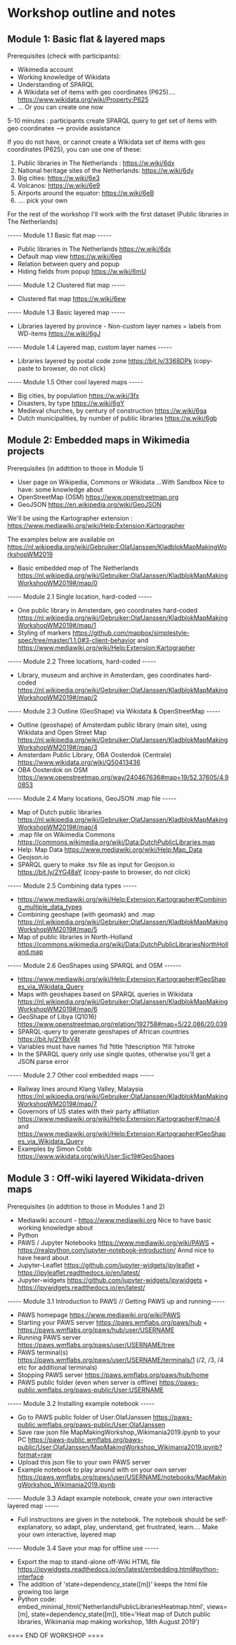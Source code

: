 # Workshop outline and notes

## Module 1:  Basic flat & layered maps 

Prerequisites (check with participants): 

* Wikimedia account
* Working knowledge of Wikidata
* Understanding of SPARQL
* A Wikidata set of items with geo coordinates (P625)….  https://www.wikidata.org/wiki/Property:P625
* … Or you can create one now

5-10 minutes : participants create SPARQL query to get set of items with geo coordinates --> provide assistance

If you do not have, or cannot create a Wikidata set of items with geo coordinates (P625), you can use one of these: 
1) Public libraries in The Netherlands : https://w.wiki/6dx
2) National heritage sites of the Netherlands: https://w.wiki/6dy
3) Big cities: https://w.wiki/6e3
4) Volcanos: https://w.wiki/6e9
5) Airports around the equator: https://w.wiki/6eB
6) .... pick your own

For the rest of the workshop I'll work with the first dataset (Public libraries in The Netherlands)

----- Module 1.1 Basic flat map -----
* Public libraries in The Netherlands https://w.wiki/6dx
* Default map view https://w.wiki/6eq
* Relation between query and popup
* Hiding fields from popup https://w.wiki/6mU

----- Module 1.2 Clustered flat map -----
* Clustered flat map https://w.wiki/6ew

----- Module 1.3 Basic layered map -----
* Libraries layered by province - Non-custom layer names = labels from WD-items https://w.wiki/6gJ

----- Module 1.4 Layered map, custom layer names -----
* Libraries layered by postal code zone <nowiki>https://bit.ly/3368DPk</nowiki> (copy-paste to browser, do not click)

----- Module 1.5 Other cool layered maps -----
* Big cities, by population https://w.wiki/3fx
* Disasters, by type https://w.wiki/6gY
* Medieval churches, by century of construction https://w.wiki/6ga
* Dutch municipalities, by number of public libraries https://w.wiki/6gb


## Module 2:  Embedded maps in Wikimedia projects

Prerequisites (in addtition to those in Module 1)
* User page on Wikipedia, Commons or Wikidata ...With Sandbox
Nice to have: some knowledge about 
* OpenStreetMap (OSM) https://www.openstreetmap.org
* GeoJSON https://en.wikipedia.org/wiki/GeoJSON

We'll be using the Kartographer extension : https://www.mediawiki.org/wiki/Help:Extension:Kartographer

The examples below are available on https://nl.wikipedia.org/wiki/Gebruiker:OlafJanssen/KladblokMapMakingWorkshopWM2019

* Basic embedded map of The Netherlands https://nl.wikipedia.org/wiki/Gebruiker:OlafJanssen/KladblokMapMakingWorkshopWM2019#/map/0

----- Module 2.1 Single location, hard-coded -----
* One public library in Amsterdam, geo coordinates hard-coded https://nl.wikipedia.org/wiki/Gebruiker:OlafJanssen/KladblokMapMakingWorkshopWM2019#/map/1
* Styling of markers https://github.com/mapbox/simplestyle-spec/tree/master/1.1.0#3-client-behavior and https://www.mediawiki.org/wiki/Help:Extension:Kartographer

----- Module 2.2 Three locations, hard-coded -----
* Library, museum and archive in Amsterdam, geo coordinates hard-coded https://nl.wikipedia.org/wiki/Gebruiker:OlafJanssen/KladblokMapMakingWorkshopWM2019#/map/2

----- Module 2.3 Outline (GeoShape) via Wikidata & OpenStreetMap -----
* Outline (geoshape) of Amsterdam public library (main site), using Wikidata and Open Street Map https://nl.wikipedia.org/wiki/Gebruiker:OlafJanssen/KladblokMapMakingWorkshopWM2019#/map/3
* Amsterdam Public Library, OBA Oosterdok (Centrale) https://www.wikidata.org/wiki/Q50413436
* OBA Oosterdok on OSM https://www.openstreetmap.org/way/240467636#map=19/52.37605/4.90853

----- Module 2.4 Many locations, GeoJSON .map file -----
* Map of Dutch public libraries https://nl.wikipedia.org/wiki/Gebruiker:OlafJanssen/KladblokMapMakingWorkshopWM2019#/map/4
* .map file on Wikimedia Commons https://commons.wikimedia.org/wiki/Data:DutchPublicLibraries.map
* Help: Map Data https://www.mediawiki.org/wiki/Help:Map_Data
* Geojson.io
* SPARQL query to make .tsv file as input for Geojson.io <nowiki>https://bit.ly/2YG48aY</nowiki>  (copy-paste to browser, do not click)

----- Module 2.5 Combining data types -----
* https://www.mediawiki.org/wiki/Help:Extension:Kartographer#Combining_multiple_data_types
* Combining geoshape (with geomask) and .map https://nl.wikipedia.org/wiki/Gebruiker:OlafJanssen/KladblokMapMakingWorkshopWM2019#/map/5
* Map of public libraries in North-Holland https://commons.wikimedia.org/wiki/Data:DutchPublicLibrariesNorthHolland.map

----- Module 2.6 GeoShapes using SPARQL and OSM ------
* https://www.mediawiki.org/wiki/Help:Extension:Kartographer#GeoShapes_via_Wikidata_Query
* Maps with geoshapes based on SPARQL queries in Wikidata https://nl.wikipedia.org/wiki/Gebruiker:OlafJanssen/KladblokMapMakingWorkshopWM2019#/map/6
* GeoShape of Libya (Q1016) https://www.openstreetmap.org/relation/192758#map=5/22.086/20.039
* SPARQL-query to generate geoshapes of African countries <nowiki>https://bit.ly/2YBxV4t</nowiki> 
* Variables must have names ?id ?title ?description ?fill ?stroke
* In the SPARQL query only use single quotes, otherwise you’ll get a JSON parse error

----- Module 2.7 Other cool embedded maps -----
* Railway lines around Klang Valley, Malaysia https://nl.wikipedia.org/wiki/Gebruiker:OlafJanssen/KladblokMapMakingWorkshopWM2019#/map/7
* Governors of US states with their party affiliation https://www.mediawiki.org/wiki/Help:Extension:Kartographer#/map/4 and  https://www.mediawiki.org/wiki/Help:Extension:Kartographer#GeoShapes_via_Wikidata_Query
* Examples by Simon Cobb https://www.wikidata.org/wiki/User:Sic19#GeoShapes


## Module 3 : Off-wiki layered Wikidata-driven maps

Prerequisites (in addtition to those in Modules 1 and 2)
* Mediawiki account - https://www.mediawiki.org
Nice to have basic working knowledge about 
* Python
* PAWS / Jupyter Notebooks https://www.mediawiki.org/wiki/PAWS + https://realpython.com/jupyter-notebook-introduction/
Annd nice to have heard about 
* Jupyter-Leaflet https://github.com/jupyter-widgets/ipyleaflet + https://ipyleaflet.readthedocs.io/en/latest/
* Jupyter-widgets https://github.com/jupyter-widgets/ipywidgets + https://ipywidgets.readthedocs.io/en/latest/

----- Module 3.1  Introduction to PAWS // Getting PAWS up and running-----
* PAWS homepage https://www.mediawiki.org/wiki/PAWS
* Starting your PAWS server https://paws.wmflabs.org/paws/hub + https://paws.wmflabs.org/paws/hub/user/USERNAME
* Running PAWS server https://paws.wmflabs.org/paws/user/USERNAME/tree
* PAWS terminal(s) https://paws.wmflabs.org/paws/user/USERNAME/terminals/1 (/2, /3, /4 etc for additional terminals)
* Stopping PAWS server https://paws.wmflabs.org/paws/hub/home
* PAWS public folder (even when server is offline) https://paws-public.wmflabs.org/paws-public/User:USERNAME

----- Module 3.2  Installing example notebook -----
* Go to PAWS public folder of User:OlafJanssen https://paws-public.wmflabs.org/paws-public/User:OlafJanssen
* Save raw json file MapMakingWorkshop_Wikimania2019.ipynb to your PC https://paws-public.wmflabs.org/paws-public/User:OlafJanssen/MapMakingWorkshop_Wikimania2019.ipynb?format=raw
* Upload this json file to your own PAWS server
* Example notebook to play around with on your own server https://paws.wmflabs.org/paws/user/USERNAME/notebooks/MapMakingWorkshop_Wikimania2019.ipynb

----- Module 3.3  Adapt example notebook, create your own interactive layered map  -----
* Full instructions are given in the notebook. The notebook should be self-explanatory, so adapt, play, understand, get frustrated, learn.... Make your own interactive, layered map

----- Module 3.4  Save your map for offline use -----
* Export the map to stand-alone off-Wiki HTML file  https://ipywidgets.readthedocs.io/en/latest/embedding.html#python-interface
* The addition of 'state=dependency_state([m])' keeps the html file growing too large
* Python code: embed_minimal_html('NetherlandsPublicLibrariesHeatmap.html', views=[m], state=dependency_state([m]), title='Heat map of Dutch public libraries, Wikimania map making workshop, 18th August 2019')


==== END OF WORKSHOP ====

